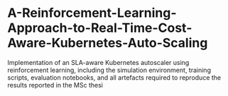 # A-Reinforcement-Learning-Approach-to-Real-Time-Cost-Aware-Kubernetes-Auto-Scaling
Implementation of an SLA-aware Kubernetes autoscaler using reinforcement learning, including the simulation environment, training scripts, evaluation notebooks, and all artefacts required to reproduce the results reported in the MSc thesi
